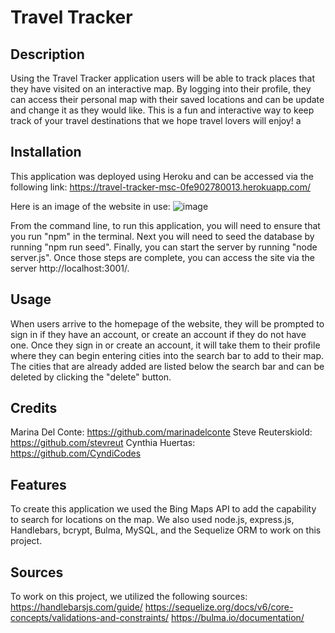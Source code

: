 # Travel Tracker

## Description

Using the Travel Tracker application users will be able to track places that they have visited on an interactive map. By logging into their profile, they can access their personal map with their saved locations and can be update and change it as they would like. This is a fun and interactive way to keep track of your travel destinations that we hope travel lovers will enjoy! a


## Installation
This application was deployed using Heroku and can be accessed via the following link:
https://travel-tracker-msc-0fe902780013.herokuapp.com/

Here is an image of the website in use:
![image](https://github.com/marinadelconte/Project-2/assets/137957098/8d49bd57-5338-4e9d-908c-2fd955f67008)


From the command line, to run this application, you will need to ensure that you run "npm" in the terminal. Next you will need to seed the database by running "npm run seed". Finally, you can start the server by running "node server.js". Once those steps are complete, you can access the site via the server http://localhost:3001/.

## Usage

When users arrive to the homepage of the website, they will be prompted to sign in if they have an account, or create an account if they do not have one. Once they sign in or create an account, it will take them to their profile where they can begin entering cities into the search bar to add to their map. The cities that are already added are listed below the search bar and can be deleted by clicking the "delete" button. 

## Credits

Marina Del Conte: https://github.com/marinadelconte 
Steve Reuterskiold: https://github.com/stevreut
Cynthia Huertas: https://github.com/CyndiCodes


## Features

To create this application we used the Bing Maps API to add the capability to search for locations on the map. We also used node.js, express.js, Handlebars, bcrypt, Bulma, MySQL, and the Sequelize ORM to work on this project.

## Sources

To work on this project, we utilized the following sources:
https://handlebarsjs.com/guide/
https://sequelize.org/docs/v6/core-concepts/validations-and-constraints/
https://bulma.io/documentation/ 


